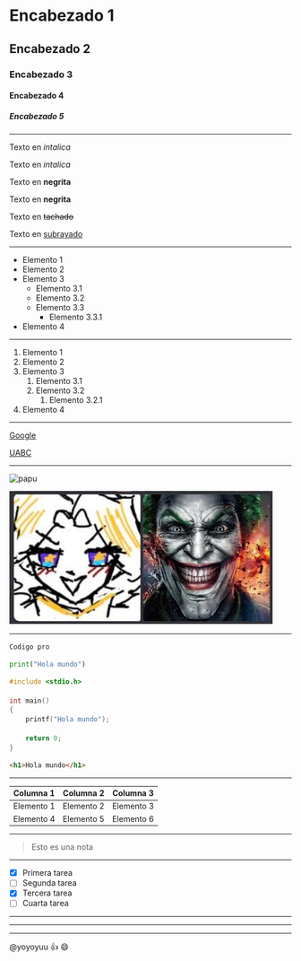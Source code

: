 <!--Comentario xd-->

# Encabezado 1

## Encabezado 2

### Encabezado 3

#### Encabezado 4

##### Encabezado 5

***

<!--ITALICA-->
Texto en *intalica*

Texto en _intalica_

<!--ITALICA-->
Texto en **negrita**

Texto en __negrita__

<!--TACHADO-->
Texto en ~~tachado~~

<!--SUBRAYADO (no soportado por markdown)-->
Texto en <u>subrayado</u>

***

<!--LISTAS DESORDENADAS-->
* Elemento 1
* Elemento 2
* Elemento 3
  * Elemento 3.1
  * Elemento 3.2
  * Elemento 3.3
    * Elemento 3.3.1
* Elemento 4
  
***

<!--LISTAS ORDENADAS-->
1. Elemento 1
2. Elemento 2
3. Elemento 3
   1. Elemento 3.1
   2. Elemento 3.2
      1. Elemento 3.2.1
4. Elemento 4

***

<!--ENLACES-->
[Google](https://www.google.com "Comentario random")

[UABC](https://www.uabc.mx "Sitio web de la UABC")

***

<!--IMAGENES-->
![papu](https://encrypted-tbn0.gstatic.com/images?q=tbn:ANd9GcQ0_ear064_VdErk_OFXT3SzT8pC_MNBp2eqiLwVElzPU3lhLLfF3tjaSg&s "OMFG")

[![Nose](./ekisde.jpg)](https://www.google.com)

***

<!--CODIGO-->

```txt
Codigo pro
```

```python
print("Hola mundo")
```

```c
#include <stdio.h>

int main()
{
    printf("Hola mundo");

    return 0;
}
```

```html
<h1>Hola mundo</h1>
```

***

<!--TABLAS-->
| Columna 1 | Columna 2 | Columna 3 |
|-----------|-----------|-----------|
| Elemento 1 | Elemento 2 | Elemento 3 |
| Elemento 4 | Elemento 5 | Elemento 6 |

***

<!--NOTAS-->
> Esto es una nota

***

<!--TAREAS-->
* [x] Primera tarea
* [ ] Segunda tarea
* [x] Tercera tarea
* [ ] Cuarta tarea

<!--DIVISORES HORIZONTALES-->
***

---

___

<!--MENCIONES-->
@yoyoyuu :+1: :smile:
